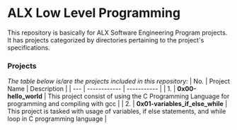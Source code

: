 # ALX Low Level Programming

This repository is basically for ALX Software Engineering Program projects. It has projects categorized by directories pertaining to the project's specifications.

### Projects
*The table below is/are the projects included in this repository:*
| No. | Project Name | Description |
| --- | ------------ | ----------- |
| 1. | **0x00-hello_world** |  This project consist of using the C Programming Language for programming and compiling with gcc |
| 2. |  **0x01-variables_if_else_while** | This project is tasked with usage of variables, if else statements, and while loop in C programming language |
